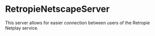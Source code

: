 # RetropieNetscapeServer
This server allows for easier connection between users of the Retropie Netplay service.
